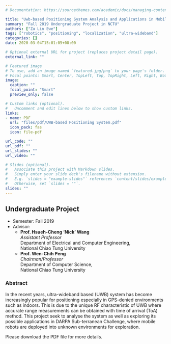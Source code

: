 ```yaml
---
# Documentation: https://sourcethemes.com/academic/docs/managing-content/

title: "Uwb-based Positioning System Analysis and Applications in Mobile Robot Exploration"
summary: "Fall 2019 Undergraduate Project in NCTU"
authors: ["Zu Lin Ewe"]
tags: ["robotics", "positioning", "localization", "ultra-wideband"]
categories: []
date: 2020-03-04T15:01:05+08:00

# Optional external URL for project (replaces project detail page).
external_link: ""

# Featured image
# To use, add an image named `featured.jpg/png` to your page's folder.
# Focal points: Smart, Center, TopLeft, Top, TopRight, Left, Right, BottomLeft, Bottom, BottomRight.
image:
  caption: ""
  focal_point: "Smart"
  preview_only: false

# Custom links (optional).
#   Uncomment and edit lines below to show custom links.
links:
- name: PDF
  url: "files/pdf/UWB-based Positioning System.pdf"
  icon_pack: fas
  icon: file-pdf

url_code: ""
url_pdf: ""
url_slides: ""
url_video: ""

# Slides (optional).
#   Associate this project with Markdown slides.
#   Simply enter your slide deck's filename without extension.
#   E.g. `slides = "example-slides"` references `content/slides/example-slides.md`.
#   Otherwise, set `slides = ""`.
slides: ""
---
```


## Undergraduate Project
- Semester: Fall 2019
- Advisor: 
  - **Prof. Hsueh-Cheng ‘Nick’ Wang** </br>
    *Assistant Professor* </br>
    Department of Electrical and Computer Engineering, </br>
    National Chiao Tung University
  - **Prof. Wen-Chih Peng** </br>
    *Chairman/Professor* </br>
    Department of Computer Science, </br>
    National Chiao Tung University

### Abstract
In the recent years, ultra-wideband based (UWB) system has become increasingly popular for positioning especially in GPS-denied environments such as indoors. This is due to the unique RF characteristic of UWB where accurate range measurements can be obtained with time of arrival (ToA) method. This project seek to analyse the system as well as exploring its possible applications in DARPA Sub-terranean Challenge, where mobile robots are deployed into unknown environments for exploration.

Please download the PDF file for more details.